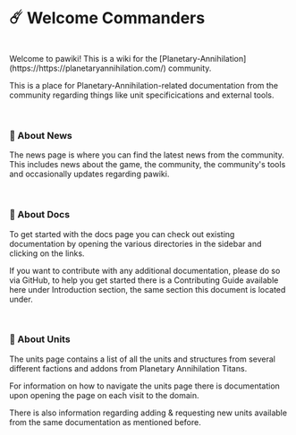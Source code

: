 # ☄️ Welcome Commanders

<br>
Welcome to pawiki! This is a wiki for the [Planetary-Annihilation](https://https://planetaryannihilation.com/) community.

This is a place for Planetary-Annihilation-related documentation from the community regarding things like unit specificications and external tools.

<br>

### 📰 About News

The news page is where you can find the latest news from the community.
This includes news about the game, the community, the community's tools and occasionally updates regarding pawiki.

<br>

### 📄 About Docs


To get started with the docs page you can check out existing documentation by opening the various directories in the sidebar and clicking on the links.

If you want to contribute with any additional documentation, please do so via GitHub, to help you get started there is a Contributing Guide available here under Introduction section, the same section this document is located under.

<br>

### 🤖 About Units

The units page contains a list of all the units and structures from several different factions and addons from Planetary Annihilation Titans.

For information on how to navigate the units page there is documentation upon opening the page on each visit to the domain.

There is also information regarding adding & requesting new units available from the same documentation as mentioned before.